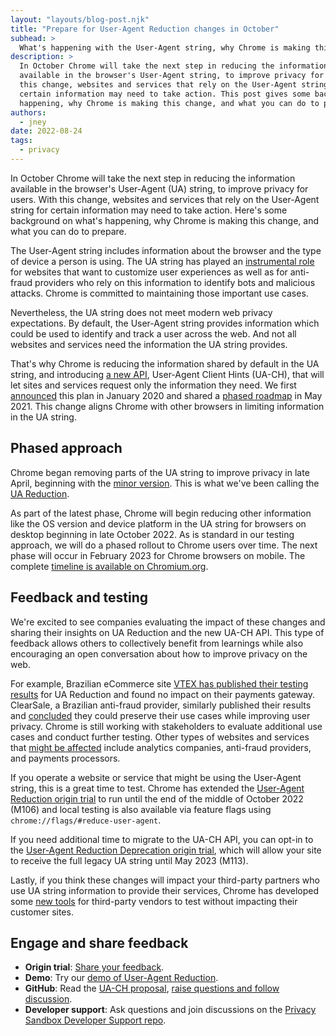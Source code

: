 ```yaml
---
layout: "layouts/blog-post.njk"
title: "Prepare for User-Agent Reduction changes in October"
subhead: > 
  What's happening with the User-Agent string, why Chrome is making this change, and what you can do to prepare.
description: >
  In October Chrome will take the next step in reducing the information
  available in the browser's User-Agent string, to improve privacy for users. With
  this change, websites and services that rely on the User-Agent string for
  certain information may need to take action. This post gives some background on what's
  happening, why Chrome is making this change, and what you can do to prepare.
authors:
  - jney
date: 2022-08-24
tags:
  - privacy
---
```


In October Chrome will take the next step in reducing the information
available in the browser's User-Agent (UA) string, to improve privacy for users. With
this change, websites and services that rely on the User-Agent string for
certain information may need to take action. Here's some background on what's
happening, why Chrome is making this change, and what you can do to prepare.

The User-Agent string includes information about the browser and the type
of device a person is using. The UA string has played an [instrumental
role](https://www.rfc-editor.org/rfc/rfc1945#section-10.15) for websites that
want to customize user experiences as well as for anti-fraud providers who rely
on this information to identify bots and malicious attacks. Chrome is committed
to maintaining those important use cases.

Nevertheless, the UA string does not meet modern web privacy expectations. By
default, the User-Agent string provides information which could be used to
identify and track a user across the web. And not all websites and services need
the information the UA string provides.

That's why Chrome is reducing the information shared by default in the UA
string, and introducing [a new API](https://web.dev/user-agent-client-hints/),
User-Agent Client Hints (UA-CH), that will let sites and services request only
the information they need.  We first
[announced](https://groups.google.com/a/chromium.org/g/blink-dev/c/-2JIRNMWJ7s/m/yHe4tQNLCgAJ)
this plan in January 2020 and shared a
[phased roadmap](https://blog.chromium.org/2021/05/update-on-user-agent-string-reduction.html)
in May 2021. This change aligns Chrome with other browsers in limiting
information in the UA string.

## Phased approach

Chrome began removing parts of the UA string to improve privacy in late April, 
beginning with the [minor
version](https://chromestatus.com/feature/6311349754789888). This is what we've
been calling the
[UA Reduction](/docs/privacy-sandbox/user-agent/).

As part of the latest phase, Chrome will begin reducing other information like
the OS version and device platform in the UA string for browsers on desktop
beginning in late October 2022. As is standard in our testing approach, we will
do a phased rollout to Chrome users over time. The next phase will occur in
February 2023 for Chrome browsers on mobile. The complete [timeline is available
on
Chromium.org](https://www.chromium.org/updates/ua-reduction/#proposed-rollout-plan).

## Feedback and testing

We're excited to see companies evaluating the impact of these changes and
sharing their insights on UA Reduction and the new UA-CH API. This type of
feedback allows others to collectively benefit from learnings while also
encouraging an open conversation about how to improve privacy on the web.

For example, Brazilian eCommerce site [VTEX
has published their testing results](https://github.com/WICG/ua-client-hints/issues/314)
for UA Reduction and found no impact on their payments gateway. ClearSale, a
Brazilian anti-fraud provider, similarly published their results and
[concluded](https://github.com/WICG/ua-client-hints/issues/315) they could
preserve their use cases while improving user privacy. Chrome is still working
with stakeholders to evaluate additional use cases and conduct further testing.
Other types of websites and services that [might be
affected](https://wicg.github.io/ua-client-hints/#use-cases) include analytics
companies, anti-fraud providers, and payments processors.

If you operate a website or service that might be using the User-Agent string,
this is a great time to test. Chrome has extended the
[User-Agent Reduction origin trial](/blog/user-agent-reduction-origin-trial/)
to run until the end of the middle of October 2022 (M106) and local testing is
also available via feature flags using `chrome://flags/#reduce-user-agent`.

If you need additional time to migrate to the UA-CH API, you can opt-in to the
[User-Agent Reduction Deprecation origin trial](blog/user-agent-reduction-deprecation-trial/),
which will allow your site to receive the full legacy UA string until May 2023
(M113).

Lastly, if you think these changes will impact your third-party partners who
use UA string information to provide their services, Chrome has developed some
[new tools](/docs/privacy-sandbox/user-agent/#prepare-and-test)
for third-party vendors to test without impacting their customer sites.

## Engage and share feedback

-   **Origin trial**:
    [Share your feedback](https://github.com/miketaylr/user-agent-reduction/issues).
-   **Demo**: Try our [demo of User-Agent Reduction](https://uar-ot.glitch.me/).
-   **GitHub**: Read the [UA-CH
    proposal](https://github.com/WICG/ua-client-hints),
    [raise questions and follow discussion](https://github.com/WICG/ua-client-hints/issues).
-   **Developer support**: Ask questions and join discussions on the
    [Privacy Sandbox Developer Support repo](https://github.com/GoogleChromeLabs/privacy-sandbox-dev-support).